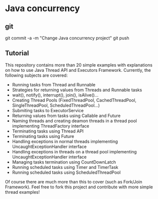 # Java concurrency
## git
git commit -a -m "Change Java concurrency project"
git push

## Tutorial

This repository contains more than 20 simple examples with explanations on how to use Java Thread API and Executors Framework. Currently, the following subjects are covered:

- Running tasks from Thread and Runnable
- Strategies for returning values from Threads and Runnable tasks
- wait(), notify(), interrupt(), join(), isAlive()...
- Creating Thread Pools (FixedThreadPool, CachedThreadPool, SingleThreadPool, ScheduledThreadPool...)
- Submiting tasks to ExecutorService
- Returning values from tasks using Callable<V> and Future<V>
- Naming threads and creating deamon threads in a thread pool implementing ThreadFactory interface
- Terminating tasks using Thread API
- Terminating tasks using Future<V>
- Handling exceptions in normal threads implementing UncaughtExceptionHandler interface
- Handling exceptions in threads on a thread pool implementing UncaughtExceptionHandler interface
- Managing tasks termination using CountDownLatch
- Running scheduled tasks using Timer and TimerTask
- Running scheduled tasks using ScheduledThreadPool

Of course there are much more than this to cover (such as Fork/Join Framework). Feel free to fork this project and contribute with more simple thread examples!
